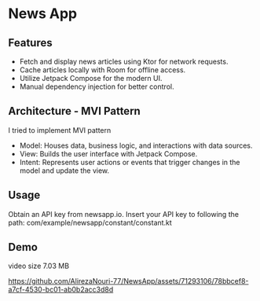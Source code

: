 # News App

## Features
- Fetch and display news articles using Ktor for network requests.
- Cache articles locally with Room for offline access.
- Utilize Jetpack Compose for the modern UI.
- Manual dependency injection for better control.

## Architecture - MVI Pattern
I tried to implement MVI pattern

- Model: Houses data, business logic, and interactions with data sources.
- View: Builds the user interface with Jetpack Compose.
- Intent: Represents user actions or events that trigger changes in the model and update the view.

## Usage
Obtain an API key from newsapp.io.
Insert your API key to following the path: com/example/newsapp/constant/constant.kt

## Demo
video size 7.03 MB

https://github.com/AlirezaNouri-77/NewsApp/assets/71293106/78bbcef8-a7cf-4530-bc01-ab0b2acc3d8d

